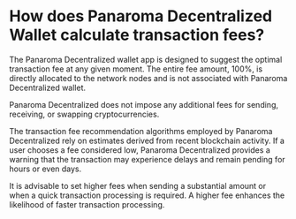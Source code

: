 # How does Panaroma Decentralized Wallet calculate transaction fees? 

The Panaroma Decentralized wallet app is designed to suggest the optimal transaction fee at any given moment. The entire fee amount, 100%, is directly allocated to the network nodes and is not associated with Panaroma Decentralized wallet. 

Panaroma Decentralized does not impose any additional fees for sending, receiving, or swapping cryptocurrencies. 

The transaction fee recommendation algorithms employed by Panaroma Decentralized rely on estimates derived from recent blockchain activity. If a user chooses a fee considered low, Panaroma Decentralized provides a warning that the transaction may experience delays and remain pending for hours or even days. 

It is advisable to set higher fees when sending a substantial amount or when a quick transaction processing is required. A higher fee enhances the likelihood of faster transaction processing. 
